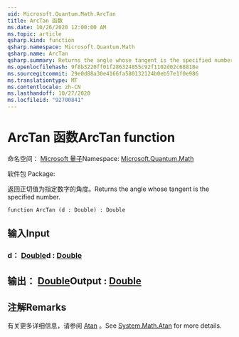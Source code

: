 ```yaml
---
uid: Microsoft.Quantum.Math.ArcTan
title: ArcTan 函数
ms.date: 10/26/2020 12:00:00 AM
ms.topic: article
qsharp.kind: function
qsharp.namespace: Microsoft.Quantum.Math
qsharp.name: ArcTan
qsharp.summary: Returns the angle whose tangent is the specified number.
ms.openlocfilehash: 9f8b3220ff01f286324855c92f1102d02c68818e
ms.sourcegitcommit: 29e0d88a30e4166fa580132124b0eb57e1f0e986
ms.translationtype: MT
ms.contentlocale: zh-CN
ms.lasthandoff: 10/27/2020
ms.locfileid: "92700841"
---
```

# <a name="arctan-function"></a><span data-ttu-id="e7d23-102">ArcTan 函数</span><span class="sxs-lookup"><span data-stu-id="e7d23-102">ArcTan function</span></span>

<span data-ttu-id="e7d23-103">命名空间： [Microsoft 量子](xref:Microsoft.Quantum.Math)</span><span class="sxs-lookup"><span data-stu-id="e7d23-103">Namespace: [Microsoft.Quantum.Math](xref:Microsoft.Quantum.Math)</span></span>

<span data-ttu-id="e7d23-104">软件包 [](https://nuget.org/packages/)</span><span class="sxs-lookup"><span data-stu-id="e7d23-104">Package: [](https://nuget.org/packages/)</span></span>


<span data-ttu-id="e7d23-105">返回正切值为指定数字的角度。</span><span class="sxs-lookup"><span data-stu-id="e7d23-105">Returns the angle whose tangent is the specified number.</span></span>

```qsharp
function ArcTan (d : Double) : Double
```


## <a name="input"></a><span data-ttu-id="e7d23-106">输入</span><span class="sxs-lookup"><span data-stu-id="e7d23-106">Input</span></span>

### <a name="d--double"></a><span data-ttu-id="e7d23-107">d： [Double](xref:microsoft.quantum.lang-ref.double)</span><span class="sxs-lookup"><span data-stu-id="e7d23-107">d : [Double](xref:microsoft.quantum.lang-ref.double)</span></span>





## <a name="output--double"></a><span data-ttu-id="e7d23-108">输出： [Double](xref:microsoft.quantum.lang-ref.double)</span><span class="sxs-lookup"><span data-stu-id="e7d23-108">Output : [Double](xref:microsoft.quantum.lang-ref.double)</span></span>



## <a name="remarks"></a><span data-ttu-id="e7d23-109">注解</span><span class="sxs-lookup"><span data-stu-id="e7d23-109">Remarks</span></span>

<span data-ttu-id="e7d23-110">有关更多详细信息，请参阅 [Atan](https://docs.microsoft.com/dotnet/api/system.math.atan) 。</span><span class="sxs-lookup"><span data-stu-id="e7d23-110">See [System.Math.Atan](https://docs.microsoft.com/dotnet/api/system.math.atan) for more details.</span></span>